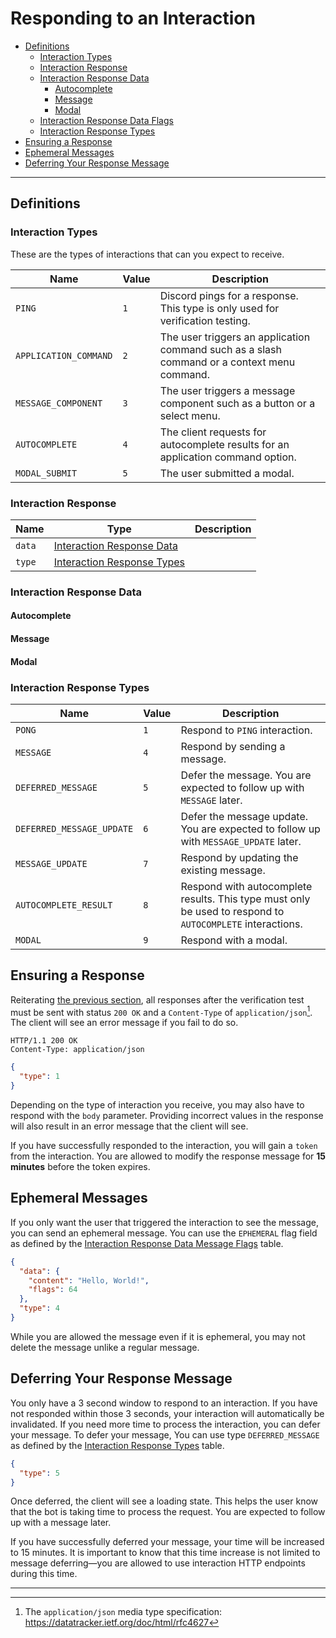 # Responding to an Interaction

- [Definitions](#definitions)
  - [Interaction Types](#interaction-types)
  - [Interaction Response](#interaction-response)
  - [Interaction Response Data](#interaction-response-data)
    - [Autocomplete](#autocomplete)
    - [Message](#message)
    - [Modal](#modal)
  - [Interaction Response Data Flags](#interaction-response-data-flags)
  - [Interaction Response Types](#interaction-response-types)
- [Ensuring a Response](#ensuring-a-response)
- [Ephemeral Messages](#ephemeral-messages)
- [Deferring Your Response Message](#deferring-your-response-message)

---

## Definitions

### Interaction Types

These are the types of interactions that can you expect to receive.

| Name                  | Value | Description                                                                                 |
| --------------------- | ----- | ------------------------------------------------------------------------------------------- |
| `PING`                | `1`   | Discord pings for a response. This type is only used for verification testing.              |
| `APPLICATION_COMMAND` | `2`   | The user triggers an application command such as a slash command or a context menu command. |
| `MESSAGE_COMPONENT`   | `3`   | The user triggers a message component such as a button or a select menu.                    |
| `AUTOCOMPLETE`        | `4`   | The client requests for autocomplete results for an application command option.             |
| `MODAL_SUBMIT`        | `5`   | The user submitted a modal.                                                                 |

### Interaction Response

| Name   | Type                                                      | Description |
| ------ | --------------------------------------------------------- | ----------- |
| `data` | [Interaction Response Data](#interaction-response-data)   |             |
| `type` | [Interaction Response Types](#interaction-response-types) |             |

### Interaction Response Data

#### Autocomplete

#### Message

#### Modal

### Interaction Response Types

| Name                      | Value | Description                                                                                               |
| ------------------------- | ----- | --------------------------------------------------------------------------------------------------------- |
| `PONG`                    | `1`   | Respond to `PING` interaction.                                                                            |
| `MESSAGE`                 | `4`   | Respond by sending a message.                                                                             |
| `DEFERRED_MESSAGE`        | `5`   | Defer the message. You are expected to follow up with `MESSAGE` later.                                    |
| `DEFERRED_MESSAGE_UPDATE` | `6`   | Defer the message update. You are expected to follow up with `MESSAGE_UPDATE` later.                      |
| `MESSAGE_UPDATE`          | `7`   | Respond by updating the existing message.                                                                 |
| `AUTOCOMPLETE_RESULT`     | `8`   | Respond with autocomplete results. This type must only be used to respond to `AUTOCOMPLETE` interactions. |
| `MODAL`                   | `9`   | Respond with a modal.                                                                                     |

## Ensuring a Response

Reiterating
[the previous section](./using_an_outgoing_webhook.md#acknowledging-the-ping-interaction),
all responses after the verification test must be sent with status `200 OK` and
a `Content-Type` of `application/json`[^1]. The client will see an error message
if you fail to do so.

```https
HTTP/1.1 200 OK
Content-Type: application/json
```

```json
{
  "type": 1
}
```

Depending on the type of interaction you receive, you may also have to respond
with the `body` parameter. Providing incorrect values in the response will also
result in an error message that the client will see.

If you have successfully responded to the interaction, you will gain a `token`
from the interaction. You are allowed to modify the response message for **15
minutes** before the token expires.

## Ephemeral Messages

If you only want the user that triggered the interaction to see the message, you
can send an ephemeral message. You can use the `EPHEMERAL` flag field as defined
by the
[Interaction Response Data Message Flags](#interaction-response-data-message-flags)
table.

```json
{
  "data": {
    "content": "Hello, World!",
    "flags": 64
  },
  "type": 4
}
```

While you are allowed the message even if it is ephemeral, you may not delete
the message unlike a regular message.

## Deferring Your Response Message

You only have a 3 second window to respond to an interaction. If you have not
responded within those 3 seconds, your interaction will automatically be
invalidated. If you need more time to process the interaction, you can defer
your message. To defer your message, You can use type `DEFERRED_MESSAGE` as
defined by the [Interaction Response Types](#interaction-response-types) table.

```json
{
  "type": 5
}
```

Once deferred, the client will see a loading state. This helps the user know
that the bot is taking time to process the request. You are expected to follow
up with a message later.

If you have successfully deferred your message, your time will be increased to
15 minutes. It is important to know that this time increase is not limited to
message deferring&mdash;you are allowed to use interaction HTTP endpoints during
this time.

---

[^1]: The `application/json` media type specification:
<https://datatracker.ietf.org/doc/html/rfc4627>
